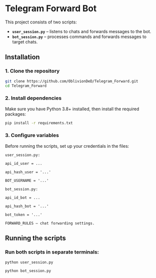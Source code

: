 # Telegram Forward Bot
This project consists of two scripts:  
- **`user_session.py`** – listens to chats and forwards messages to the bot.  
- **`bot_session.py`** – processes commands and forwards messages to target chats.  

## Installation
### 1. Clone the repository
```sh
git clone https://github.com/OblivionDeD/Telegram_Forward.git
cd Telegram_Forward
```

### 2. Install dependencies
Make sure you have Python 3.8+ installed, then install the required packages:
```sh
pip install -r requirements.txt  
```
### 3. Configure variables
Before running the scripts, set up your credentials in the files:
```
user_session.py:

api_id_user = ...

api_hash_user = '...'

BOT_USERNAME = '...'

bot_session.py:

api_id_bot = ...

api_hash_bot = '...'

bot_token = '...'

FORWARD_RULES – chat forwarding settings.
```
## Running the scripts
### Run both scripts in separate terminals:
```sh
python user_session.py  
```
```sh
python bot_session.py  
```
